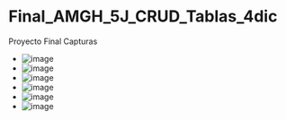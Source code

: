 # Final_AMGH_5J_CRUD_Tablas_4dic
Proyecto Final
Capturas
- ![image](https://github.com/user-attachments/assets/08800465-6b2a-454b-83b0-6dcb76480778)
- ![image](https://github.com/user-attachments/assets/46e59637-6b63-41e1-8e29-79a74da02093)
- ![image](https://github.com/user-attachments/assets/ec1c180f-abe5-480a-bc37-9809199e563a)
- ![image](https://github.com/user-attachments/assets/ebed699b-5ac2-42b0-be1c-c95c5055a39c)
- ![image](https://github.com/user-attachments/assets/8d8f21bb-2f6c-4210-9909-23b4f754b8f3)
- ![image](https://github.com/user-attachments/assets/0664b3a6-eb44-45b2-9c5a-2b3dc4276651)




